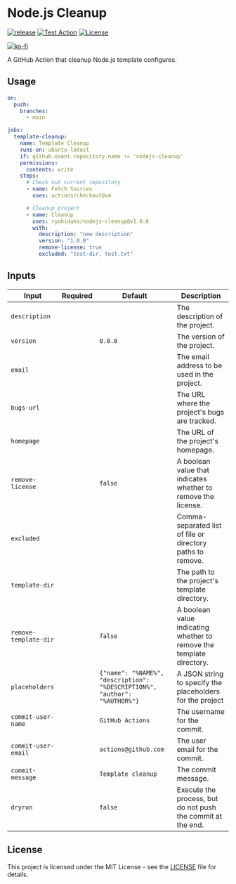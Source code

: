 # Node.js Cleanup

[![release](https://badgen.net/github/release/ryohidaka/nodejs-cleanup)](https://github.com/ryohidaka/nodejs-cleanup/releases/)
[![Test Action](https://github.com/ryohidaka/nodejs-cleanup/actions/workflows/main.yml/badge.svg)](https://github.com/ryohidaka/nodejs-cleanup/actions/workflows/main.yml)
[![License](https://img.shields.io/badge/license-MIT-blue.svg)](https://opensource.org/licenses/MIT)

[![ko-fi](https://ko-fi.com/img/githubbutton_sm.svg)](https://ko-fi.com/B0B6TVH92)

A GitHub Action that cleanup Node.js template configures.

## Usage

```yml
on:
  push:
    branches:
      - main

jobs:
  template-cleanup:
    name: Template Cleanup
    runs-on: ubuntu-latest
    if: github.event.repository.name != 'nodejs-cleanup'
    permissions:
      contents: write
    steps:
      # Check out current repository
      - name: Fetch Sources
        uses: actions/checkout@v4

      # Cleanup project
      - name: Cleanup
        uses: ryohidaka/nodejs-cleanup@v1.0.0
        with:
          description: "new description"
          version: "1.0.0"
          remove-license: true
          excluded: "test-dir, test.txt"
```

## Inputs

| Input                 | Required | Default                                                                    | Description                                                          |
| --------------------- | -------- | -------------------------------------------------------------------------- | -------------------------------------------------------------------- |
| `description`         |          |                                                                            | The description of the project.                                      |
| `version`             |          | `0.0.0`                                                                    | The version of the project.                                          |
| `email`               |          |                                                                            | The email address to be used in the project.                         |
| `bugs-url`            |          |                                                                            | The URL where the project's bugs are tracked.                        |
| `homepage`            |          |                                                                            | The URL of the project's homepage.                                   |
| `remove-license`      |          | `false`                                                                    | A boolean value that indicates whether to remove the license.        |
| `excluded`            |          |                                                                            | Comma-separated list of file or directory paths to remove.           |
| `template-dir`        |          |                                                                            | The path to the project's template directory.                        |
| `remove-template-dir` |          | `false`                                                                    | A boolean value indicating whether to remove the template directory. |
| `placeholders`        |          | `{"name": "%NAME%", "description": "%DESCRIPTION%", "author": "%AUTHOR%"}` | A JSON string to specify the placeholders for the project            |
| `commit-user-name`    |          | `GitHub Actions`                                                           | The username for the commit.                                         |
| `commit-user-email`   |          | `actions@github.com`                                                       | The user email for the commit.                                       |
| `commit-message`      |          | `Template cleanup`                                                         | The commit message.                                                  |
| `dryrun`              |          | `false`                                                                    | Execute the process, but do not push the commit at the end.          |

## License

This project is licensed under the MIT License - see the [LICENSE](LICENSE) file for details.
